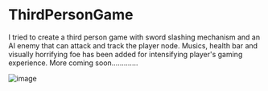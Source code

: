 # ThirdPersonGame

I tried to create a third person game with sword slashing mechanism and an AI enemy that can attack and track the player node.
Musics, health bar and visually horrifying foe has been added for intensifying player's gaming experience.
More coming soon.............

![image](https://github.com/user-attachments/assets/bac393c8-fd8e-46e6-90b7-9e876a91bbfb)
